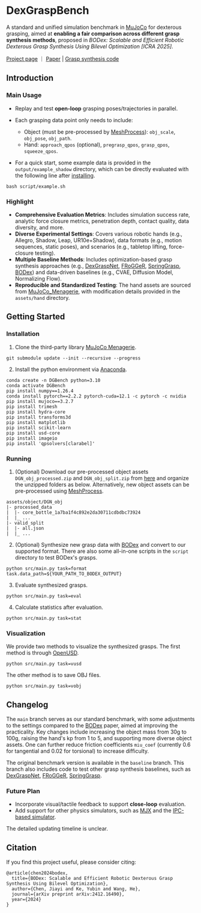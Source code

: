 # DexGraspBench

A standard and unified simulation benchmark in [MuJoCo](https://github.com/google-deepmind/mujoco/) for dexterous grasping, aimed at **enabling a fair comparison across different grasp synthesis methods**, proposed in *BODex: Scalable and Efficient Robotic Dexterous Grasp Synthesis Using Bilevel Optimization [ICRA 2025]*.

[Project page](https://pku-epic.github.io/BODex/) ｜ [Paper](https://arxiv.org/abs/2412.16490) | [Grasp synthesis code](https://github.com/JYChen18/BODex)

## Introduction

### Main Usage
- Replay and test **open-loop** grasping poses/trajectories in parallel.

- Each grasping data point only needs to include:
  - Object (must be pre-processed by [MeshProcess](https://github.com/JYChen18/MeshProcess)): `obj_scale`, `obj_pose`, `obj_path`.
  - Hand: `approach_qpos` (optional), `pregrasp_qpos`, `grasp_qpos`, `squeeze_qpos`.

- For a quick start, some example data is provided in the `output/example_shadow` directory, which can be directly evaluated with the following line after [installing](https://github.com/JYChen18/DexGraspBench/tree/main?tab=readme-ov-file#installation).
```
bash script/example.sh
```

### Highlight

- **Comprehensive Evaluation Metrics**: Includes simulation success rate, analytic force closure metrics, penetration depth, contact quality, data diversity, and more.
- **Diverse Experimental Settings**: Covers various robotic hands (e.g., Allegro, Shadow, Leap, UR10e+Shadow), data formats (e.g., motion sequences, static poses), and scenarios (e.g., tabletop lifting, force-closure testing).
- **Multiple Baseline Methods**: Includes optimization-based grasp synthesis approaches (e.g., [DexGraspNet](https://github.com/PKU-EPIC/DexGraspNet), [FRoGGeR](https://github.com/alberthli/frogger), [SpringGrasp](https://github.com/Stanford-TML/SpringGrasp_release), [BODex](https://pku-epic.github.io/BODex/)) and data-driven baselines (e.g., CVAE, Diffusion Model, Normalizing Flow).
- **Reproducible and Standardized Testing**: The hand assets are sourced from [MuJoCo_Menagerie](https://github.com/google-deepmind/mujoco_menagerie), with modification details provided in the `assets/hand` directory. 

## Getting Started

### Installation
1. Clone the third-party library [MuJoCo Menagerie](https://github.com/google-deepmind/mujoco_menagerie).
```
git submodule update --init --recursive --progress
```
2. Install the python environment via [Anaconda](https://www.anaconda.com/). 
```
conda create -n DGBench python=3.10 
conda activate DGBench
pip install numpy==1.26.4
conda install pytorch==2.2.2 pytorch-cuda=12.1 -c pytorch -c nvidia 
pip install mujoco==3.2.7
pip install trimesh
pip install hydra-core
pip install transforms3d
pip install matplotlib
pip install scikit-learn
pip install usd-core
pip install imageio
pip install 'qpsolvers[clarabel]'
```

### Running
1. (Optional) Download our pre-processed object assets `DGN_obj_processed.zip` and `DGN_obj_split.zip` from [here](https://huggingface.co/datasets/JiayiChenPKU/BODex) and organize the unzipped folders as below. Alternatively, new object assets can be pre-processed using [MeshProcess](https://github.com/JYChen18/MeshProcess).
```
assets/object/DGN_obj
|- processed_data
|  |- core_bottle_1a7ba1f4c892e2da30711cdbdbc73924
|  |_ ...
|- valid_split
|  |- all.json
|  |_ ...
```

2. (Optional) Synthesize new grasp data with [BODex](https://github.com/JYChen18/BODex) and convert to our supported format. There are also some all-in-one scripts in the `script` directory to test BODex's grasps.
```
python src/main.py task=format task.data_path=${YOUR_PATH_TO_BODEX_OUTPUT}
```

3. Evaluate synthesized grasps. 
```
python src/main.py task=eval
```

4. Calculate statistics after evaluation.
```
python src/main.py task=stat
```

### Visualization
We provide two methods to visualize the synthesized grasps. The first method is through [OpenUSD](https://github.com/PixarAnimationStudios/OpenUSD). 
```
python src/main.py task=vusd
```
The other method is to save OBJ files.
```
python src/main.py task=vobj
```

## Changelog
The `main` branch serves as our standard benchmark, with some adjustments to the settings compared to the [BODex](https://arxiv.org/abs/2412.16490) paper, aimed at improving the practicality. Key changes include increasing the object mass from 30g to 100g, raising the hand's kp from 1 to 5, and supporting more diverse object assets. One can further reduce friction coefficients `miu_coef` (currently 0.6 for tangential and 0.02 for torsional) to increase difficulty.

The original benchmark version is available in the `baseline` branch. This branch also includes code to test other grasp synthesis baselines, such as [DexGraspNet](https://github.com/PKU-EPIC/DexGraspNet), [FRoGGeR](https://github.com/alberthli/frogger), [SpringGrasp](https://github.com/Stanford-TML/SpringGrasp_release).


### Future Plan
- Incorporate visual/tactile feedback to support **close-loop** evaluation.
- Add support for other physics simulators, such as [MJX](https://mujoco.readthedocs.io/en/stable/mjx.html) and the [IPC-based simulator](https://dl.acm.org/doi/10.1145/3528223.3530064).

The detailed updating timeline is unclear. 


## Citation
If you find this project useful, please consider citing:
```
@article{chen2024bodex,
  title={BODex: Scalable and Efficient Robotic Dexterous Grasp Synthesis Using Bilevel Optimization},
  author={Chen, Jiayi and Ke, Yubin and Wang, He},
  journal={arXiv preprint arXiv:2412.16490},
  year={2024}
}
```

